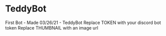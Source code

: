 # TeddyBot
First Bot - Made 03/26/21 - TeddyBot
Replace TOKEN with your discord bot token
Replace THUMBNAIL with an image url
